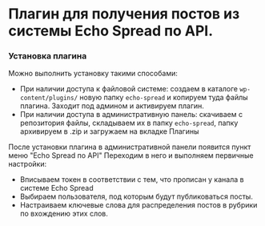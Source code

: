 # Плагин для получения постов из системы Echo Spread по API.
### Установка плагина
Можно выполнить установку такими способами:
- При наличии доступа к файловой системе: создаем в каталоге `wp-content/plugins/` новую папку `echo-spread` и копируем туда файлы плагина. Заходит под админом и активируем плагин.
- При наличии доступа в административную панель: скачиваем с репозитория файлы, складываем их в папку `echo-spread`, папку архивируем в .zip и загружаем на вкладке Плагины


После установки плагина в административной панели появится пункт меню "Echo Spread по API"
Переходим в него и выполняем первичные настройки:
- Вписываем токен в соответствии с тем, что прописан у канала в системе Echo Spread
- Выбираем пользователя, под которым будут публиковаться посты.
- Настраиваем ключевые слова для распределения постов в рубрики по вхождению этих слов.
